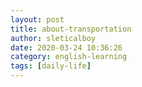 ```yaml
---
layout: post
title: about-transportation
author: sleticalboy
date: 2020-03-24 10:36:26
category: english-learning
tags: [daily-life]
---
```


